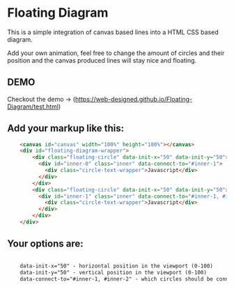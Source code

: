 # Floating Diagram 

This is a simple integration of canvas based lines into a HTML CSS based diagram. 

Add your own animation, feel free to change the amount of circles and their position and the canvas produced lines will stay nice and floating.

## DEMO

Checkout the demo -> (https://web-designed.github.io/Floating-Diagram/test.html)

## Add your markup like this:

```html
	<canvas id="canvas" width="100%" height="100%"></canvas>
	<div id="floating-diagram-wrapper">
		<div class="floating-circle" data-init-x="50" data-init-y="50">
	      <div id="inner-0" class="inner" data-connect-to="#inner-1">
	        <div class="circle-text-wrapper">Javascript</div>
	      </div>
	    </div>
	    <div class="floating-circle" data-init-x="50" data-init-y="50">
	      <div id="inner-1" class="inner" data-connect-to="#inner-1, #inner-2,">
	        <div class="circle-text-wrapper">Javascript</div>
	      </div>
	    </div>
	</div>

```


## Your options are:


```html

	data-init-x="50" - horizontal position in the viewport (0-100)
	data-init-y="50" - vertical position in the viewport (0-100)
    data-connect-to="#inner-1, #inner-2" - which circles should be connected to a given circle

```